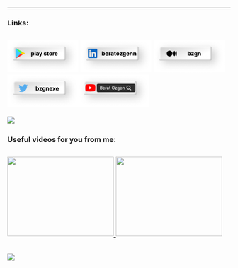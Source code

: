 
---
<h3>Links: </h3>

<a href="https://play.google.com/store/apps/dev?id=8542067479338567572" target="_blank"><img src="https://github.com/bzgnexe/bzgnexe/blob/fc687e6fab29f7ba340a89572b52b6787e7e7a93/ps.png" width="160"/></a>
<a href="https://linkedin.com/in/beratozgenn" target="_blank"><img src="https://github.com/bzgnexe/bzgnexe/blob/f54d316ed059726441481c1ed0eb74b6d3289474/ln.png" width="160"/></a>
<a href="https://medium.com/@bzgn" target="_blank"><img src="https://github.com/bzgnexe/bzgnexe/blob/f54d316ed059726441481c1ed0eb74b6d3289474/md.png" width="160"/></a>
<a href="https://twitter.com/bzgnexe" target="_blank"><img src="https://github.com/bzgnexe/bzgnexe/blob/f54d316ed059726441481c1ed0eb74b6d3289474/tw.png" width="160"/></a><a href="https://www.youtube.com/channel/UCrVoU4JFjksPxqLh3kxXydw" target="_blank"><img src="https://github.com/bzgnexe/bzgnexe/blob/f54d316ed059726441481c1ed0eb74b6d3289474/yt.png" width="160"/></a>
---

![](https://github.com/bzgnexe/bozmaschine/blob/51a67a825976b7c58132094c81fc0557c51caf24/Github%20Cover.png)

<h3>Useful videos for you from me: </h3>

<a href= "https://www.youtube.com/watch?v=xHDZEiyW3qI" target=_blank> <img src="http://img.youtube.com/vi/xHDZEiyW3qI/0.jpg" width="240" height="180">
<a href= "https://youtu.be/Q-ppw39uBJo" target=_blank> <img src="http://img.youtube.com/vi/Q-ppw39uBJo/0.jpg" width="240" height="180">
---
![](https://github-readme-stats.vercel.app/api?username=bzgnexe&theme=dark&hide_border=true&include_all_commits=false&count_private=false)<br/>
---


